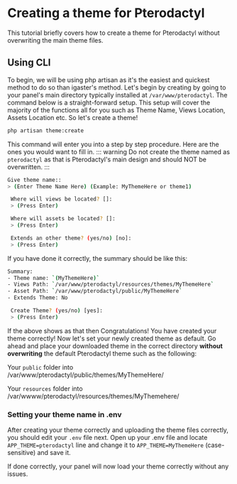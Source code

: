 # Creating a theme for Pterodactyl
This tutorial briefly covers how to create a theme for Pterodactyl without overwriting the main theme files.

## Using CLI
To begin, we will be using php artisan as it's the easiest and quickest method to do so than igaster's method. Let's begin by creating by going to your panel's main directory typically installed at `/var/www/pterodactyl`. The command below is a straight-forward setup. This setup will cover
the majority of the functions all for you such as Theme Name, Views Location, Assets Location etc. So let's create a theme!
                                                                                                               
``` bash
php artisan theme:create
```
This command will enter you into a step by step procedure. Here are the ones you would want to fill in.
::: warning Do not create the theme named as `pterodactyl` as that is Pterodactyl's main design and should NOT be overwritten. :::
``` bash
Give theme name::
> (Enter Theme Name Here) (Example: MyThemeHere or theme1)

 Where will views be located? []:
 > (Press Enter)

 Where will assets be located? []:
 > (Press Enter)

 Extends an other theme? (yes/no) [no]:
 > (Press Enter)
```

If you have done it correctly, the summary should be like this:
```bash
Summary:
- Theme name: `(MyThemeHere)`
- Views Path: `/var/www/pterodactyl/resources/themes/MyThemeHere`
- Asset Path: `/var/www/pterodactyl/public/MyThemeHere`
- Extends Theme: No

 Create Theme? (yes/no) [yes]:
 > (Press Enter)
```

If the above shows as that then Congratulations! You have created your theme correctly! Now let's set your newly created theme as default.
Go ahead and place your downloaded theme in the correct directory **without overwriting** the default Pterodactyl theme such as the following:

Your `public` folder into /var/www/pterodactyl/public/themes/MyThemeHere/

Your `resources` folder into /var/wwww/pterodactyl/resources/themes/MyThemehere/

### Setting your theme name in .env
After creating your theme correctly and uploading the theme files correctly, you should edit your `.env` file next.
Open up your .env file and locate `APP_THEME=pterodactyl` line and change it to `APP_THEME=MyThemeHere` (case-sensitive) and save it.

If done correctly, your panel will now load your theme correctly without any issues.
